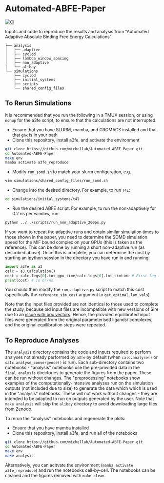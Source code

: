 # Automated-ABFE-Paper
[![CI](https://github.com/michellab/Automated-ABFE-Paper/actions/workflows/ci.yaml/badge.svg)](https://github.com/michellab/Automated-ABFE-Paper/actions/workflows/ci.yaml)

Inputs and code to reproduce the results and analysis from "Automated Adaptive Absolute Binding Free Energy Calculations"

```
├── analysis
│   ├── adaptive
│   ├── cyclod
│   ├── lambda_window_spacing
│   ├── non_adaptive
|   └── alibay
└── simulations
    ├── cyclod
    ├── initial_systems
    ├── scripts
    └── shared_config_files
```

## To Rerun Simulations

It is recommended that you run the following in a TMUX session, or using `nohup` for the a3fe script, to ensure that the calculations are not interrupted.

- Ensure that you have SLURM, mamba, and GROMACS installed and that that `gmx` is in your path
- Clone this repository, install a3fe, and activate the environment
```bash
git clone https://github.com/michellab/Automated-ABFE-Paper.git
cd Automated-ABFE-Paper
make env
mamba activate a3fe_reproduce
```
- Modify `run_somd.sh` to match your slurm configuration, e.g.
```bash
vim simulations/shared_config_files/run_somd.sh
```
- Change into the desired directory. For example, to run `T4L`:
```bash
cd simulations/initial_systems/t4l
```
- Run the desired ABFE script. For example, to run the non-adaptively for 0.2 ns per window, run:
```bash
python ../../scripts/run_non_adaptive_200ps.py
```

If you want to repeat the adaptive runs and obtain similar simulation times to those shown in the paper, you need to determine the SOMD simulation speed for the MIF bound complex on your GPUs (this is taken as the reference). This can be done by running a short non-adaptive run (as described above). Once this is complete, you can determine the cost by starting an ipython session in the directory you have run in and running:
```python
import a3fe as a3
calc = a3.Calculation()
cost = calc.legs[0].tot_gpu_time/calc.legs[0].tot_simtime # First leg is the bound leg
print(cost) # In hr/ns
```
You should then modify the `run_adaptive.py` script to match this cost (specifically the `reference_sim_cost` argument to `get_optimal_lam_vals`).

Note that the input files provided are not identical to those used to complete the study, because old input files are incompatible with new versions of Sire due
to an [issue with box vectors](https://github.com/OpenBioSim/sire/issues/49). Hence, the provided equilibrated input files were generated from the original parameterised ligands/ complexes, and the original equilibration steps were repeated.

## To Reproduce Analyses

The `analysis` directory contains the code and inputs required to perform analyses not already performed by `a3fe` by default (when `calc.analyse()` or `calc.analyse_convergence()` is run). Each sub-directory contains two notebooks - "analysis" notebooks use the pre-provided data in the `final_analysis` directories to generate the figures from the paper. These can be run without changes. The "preprocessing" notebooks show examples of the computationally-intensive analyses run on the simulation outputs (not included due to size) to generate the data which which is used in the "analysis" notebooks. These will not work without changes - they are intended to be adapted to run on outputs generated by the user. Note that `make analysis` will skip the `alibay` directory to avoid downloading large files from Zenodo.

To rerun the "analysis" notebooks and regenerate the plots:

- Ensure that you have mamba installed
- Clone this repository, install a3fe, and run all of the notebooks
```bash
git clone https://github.com/michellab/Automated-ABFE-Paper.git
cd Automated-ABFE-Paper
make env
make analysis
```

Alternatively, you can acitvate the environment (`mamba activate a3fe_reproduce`) and run the notebooks cell-by-cell. The notebooks can be cleaned and the figures removed with `make clean`. 
